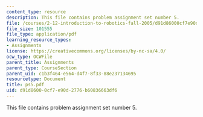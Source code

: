 ```yaml
---
content_type: resource
description: This file contains problem assignment set number 5.
file: /courses/2-12-introduction-to-robotics-fall-2005/d91d86000cf7e90d2776b60836663df6_ps5.pdf
file_size: 101555
file_type: application/pdf
learning_resource_types:
- Assignments
license: https://creativecommons.org/licenses/by-nc-sa/4.0/
ocw_type: OCWFile
parent_title: Assignments
parent_type: CourseSection
parent_uid: c1b3f464-e564-d4f7-8f33-88e237134695
resourcetype: Document
title: ps5.pdf
uid: d91d8600-0cf7-e90d-2776-b60836663df6
---
```

This file contains problem assignment set number 5.